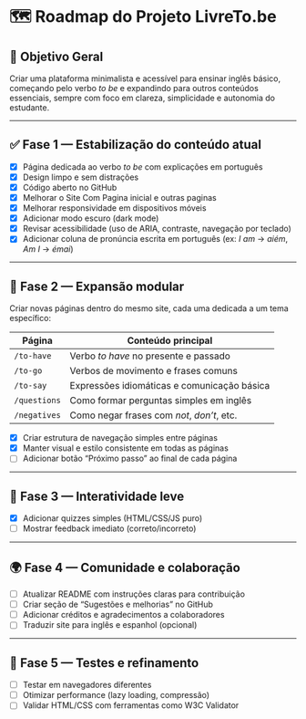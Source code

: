 # 🗺️ Roadmap do Projeto LivreTo.be

## 🎯 Objetivo Geral
Criar uma plataforma minimalista e acessível para ensinar inglês básico, começando pelo verbo *to be* e expandindo para outros conteúdos essenciais, sempre com foco em clareza, simplicidade e autonomia do estudante.

---

## ✅ Fase 1 — Estabilização do conteúdo atual
- [x] Página dedicada ao verbo *to be* com explicações em português
- [x] Design limpo e sem distrações
- [x] Código aberto no GitHub
- [x] Melhorar o Site Com Pagina inicial e outras paginas
- [x] Melhorar responsividade em dispositivos móveis
- [x] Adicionar modo escuro (dark mode)
- [x] Revisar acessibilidade (uso de ARIA, contraste, navegação por teclado)
- [x] Adicionar coluna de pronúncia escrita em português (ex: *I am* → *aiém*, *Am I* → *émai*)

---

## 🚀 Fase 2 — Expansão modular
Criar novas páginas dentro do mesmo site, cada uma dedicada a um tema específico:

| Página         | Conteúdo principal                          |
|----------------|---------------------------------------------|
| `/to-have`     | Verbo *to have* no presente e passado       |
| `/to-go`       | Verbos de movimento e frases comuns         |
| `/to-say`      | Expressões idiomáticas e comunicação básica |
| `/questions`   | Como formar perguntas simples em inglês     |
| `/negatives`   | Como negar frases com *not*, *don’t*, etc.  |

- [x] Criar estrutura de navegação simples entre páginas
- [x] Manter visual e estilo consistente em todas as páginas
- [ ] Adicionar botão “Próximo passo” ao final de cada página

---

## 🧠 Fase 3 — Interatividade leve
- [x] Adicionar quizzes simples (HTML/CSS/JS puro)
- [ ] Mostrar feedback imediato (correto/incorreto)

---

## 🌍 Fase 4 — Comunidade e colaboração
- [ ] Atualizar README com instruções claras para contribuição
- [ ] Criar seção de “Sugestões e melhorias” no GitHub
- [ ] Adicionar créditos e agradecimentos a colaboradores
- [ ] Traduzir site para inglês e espanhol (opcional)

---

## 🧪 Fase 5 — Testes e refinamento
- [ ] Testar em navegadores diferentes
- [ ] Otimizar performance (lazy loading, compressão)
- [ ] Validar HTML/CSS com ferramentas como W3C Validator